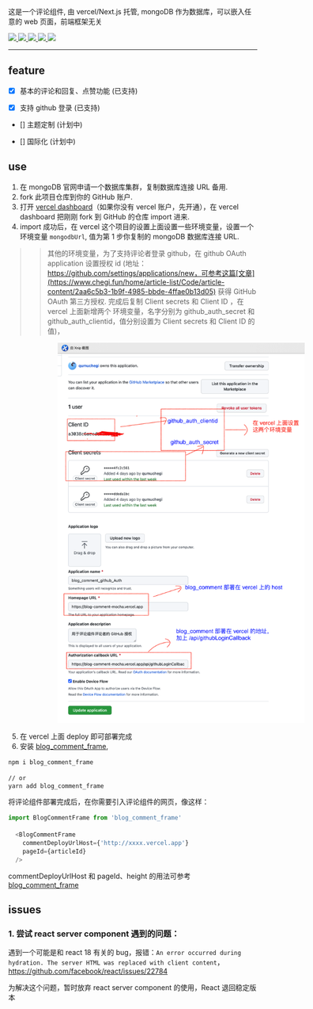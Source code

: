 这是一个评论组件, 由 vercel/Next.js 托管, mongoDB 作为数据库，可以嵌入任意的 web 页面，前端框架无关

<a href='https://reactjs.org/versions'>
  <img src='https://img.shields.io/badge/Reac-17.0.2-yellowgreen'/>
</a>
<a href='https://mui.com/'>
  <img src='https://img.shields.io/badge/%40mui%2Fmaterial-%5E5.4.4-green'/>
</a>
<a href='https://reactjs.org/versions'>
  <img src='https://img.shields.io/badge/react--dom-17.0.2-yellowgreen'/>
</a>
<a href='https://nextjs.org/'>
  <img src='https://img.shields.io/badge/Next.js-%5E12.1.0-orange'/>
</a>
<a href='https://mongoosejs.com/'>
  <img src='https://img.shields.io/badge/mongoose-%5E6.2.4-blue'/>
</a>

<hr/>

## feature

- [x] 基本的评论和回复、点赞功能 (已支持)

- [x] 支持 github 登录 (已支持)

- [] 主题定制 (计划中)

- [] 国际化 (计划中)

## use

1. 在 mongoDB 官网申请一个数据库集群，复制数据库连接 URL 备用.
2. fork 此项目仓库到你的 GitHub 账户.
3. 打开 [vercel dashboard](https://vercel.com/dashboard)（如果你没有 vercel 账户，先开通），在 vercel dashboard 把刚刚 fork 到 GitHub 的仓库 import 进来.
4. import 成功后，在 vercel 这个项目的设置上面设置一些环境变量，设置一个环境变量 `mongodbUrl`, 值为第 1 步你复制的 mongoDB 数据库连接 URL.

>>其他的环境变量，为了支持评论者登录 github，在 github OAuth application 设置授权 id (地址：https://github.com/settings/applications/new，可参考这篇[文章](https://www.chegi.fun/home/article-list/Code/article-content/2aa6c5b3-1b9f-4985-bbde-4ffae0b13d05) 获得 GitHub OAuth 第三方授权.
完成后复制 Client secrets 和 Client ID
，在 vercel 上面新增两个 环境变量，名字分别为 github_auth_secret 和 github_auth_clientid，值分别设置为 Client secrets 和 Client ID
 的值)，

 <img src='./assets/pic.png' width='500' style="margin-left: 100px"/>

5. 在 vercel 上面 deploy 即可部署完成
6. 安装 [blog_comment_frame](https://www.npmjs.com/package/blog_comment_frame), 

```shell
npm i blog_comment_frame

// or
yarn add blog_comment_frame
```

将评论组件部署完成后，在你需要引入评论组件的网页，像这样：

```js
import BlogCommentFrame from 'blog_comment_frame'

  <BlogCommentFrame
    commentDeployUrlHost={'http://xxxx.vercel.app'}
    pageId={articleId}
  />
```

commentDeployUrlHost 和 pageId、height 的用法可参考 [blog_comment_frame](https://www.npmjs.com/package/blog_comment_frame)

## issues

### 1. 尝试 react server component 遇到的问题：

遇到一个可能是和 react 18 有关的 bug，报错：`An error occurred during hydration. The server HTML was replaced with client content`， https://github.com/facebook/react/issues/22784

为解决这个问题，暂时放弃 react server component 的使用，React 退回稳定版本
